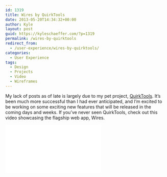 ```yaml
---
id: 1319
title: Wires by QuirkTools
date: 2013-05-20T14:34:32+00:00
author: Kyle
layout: post
guid: https://kyleschaeffer.com/?p=1319
permalink: /wires-by-quirktools
redirect_from:
  - /user-experience/wires-by-quirktools/
categories:
  - User Experience
tags:
  - Design
  - Projects
  - Video
  - Wireframes
---
```

My lack of posts as of late is largely due to my pet project, [QuirkTools](https://quirktools.com). It’s been much more successful than I had ever anticipated, and I’m excited to be working on some exciting new features that will be released in the coming days and weeks. If you’ve never seen QuirkTools, check out this video showcasing the flagship web app, Wires.

<div class="video-container">
  <iframe src="//www.youtube.com/embed/h6L0NATD2Rk?rel=0" frameborder="0" allowfullscreen=""></iframe>
</div>
